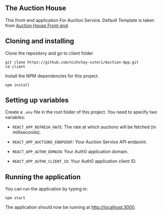 ## The Auction House

This front-end application For Auction Service. Default Template is taken from [Auction House Front-end](https://github.com/codingly-io/sls-course-frontend).

## Cloning and installing

Clone the repository and go to client folder

```
git clone https://github.com/nishchay-suteri/Auction-App.git
cd client
```

Install the NPM dependencies for this project.

```
npm install
```

## Setting up variables

Create a `.env` file in the root folder of this project. You need to specify two variables:

-   `REACT_APP_REFRESH_RATE`: The rate at which auctions will be fetched (in milliseconds).

-   `REACT_APP_AUCTIONS_ENDPOINT`: Your Auction Service API endpoint.

-   `REACT_APP_AUTH0_DOMAIN`: Your Auth0 application domain.

-   `REACT_APP_AUTH0_CLIENT_ID`: Your Auth0 application client ID.

## Running the application

You can run the application by typing in:

```
npm start
```

The application should now be running at [http://localhost:3000](http://localhost:3000).
